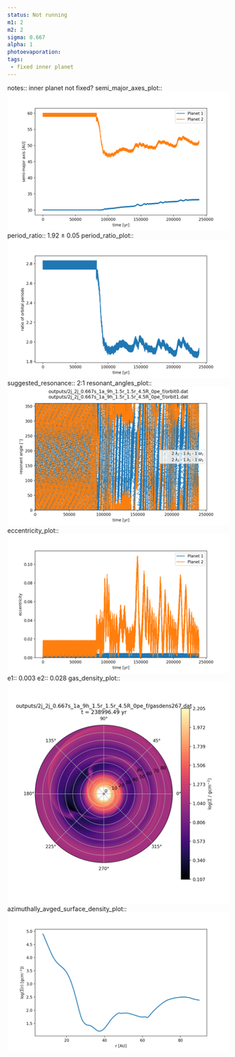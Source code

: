 ```yaml
---
status: Not running
m1: 2
m2: 2
sigma: 0.667
alpha: 1
photoevaporation: 
tags:
 - fixed inner planet
---
```


notes:: inner planet not fixed?
semi_major_axes_plot:: ![semi_major_axes_2j_2j_0.667s_1a_9h_1.5r_1.5r_4.5R_0pe_f.png](plots/semi_major_axes/semi_major_axes_2j_2j_0.667s_1a_9h_1.5r_1.5r_4.5R_0pe_f.png)
period_ratio:: 1.92 ± 0.05
period_ratio_plot:: ![period_ratio_2j_2j_0.667s_1a_9h_1.5r_1.5r_4.5R_0pe_f.png](plots/period_ratio/period_ratio_2j_2j_0.667s_1a_9h_1.5r_1.5r_4.5R_0pe_f.png)
suggested_resonance:: 2:1
resonant_angles_plot:: ![resonant_angles_2j_2j_0.667s_1a_9h_1.5r_1.5r_4.5R_0pe_f.png](plots/resonant_angles/resonant_angles_2j_2j_0.667s_1a_9h_1.5r_1.5r_4.5R_0pe_f.png)
eccentricity_plot:: ![eccentricity_2j_2j_0.667s_1a_9h_1.5r_1.5r_4.5R_0pe_f.png](plots/eccentricity/eccentricity_2j_2j_0.667s_1a_9h_1.5r_1.5r_4.5R_0pe_f.png)
e1:: 0.003
e2:: 0.028
gas_density_plot:: ![gas_density_2j_2j_0.667s_1a_9h_1.5r_1.5r_4.5R_0pe_f.png](plots/gas_density/gas_density_2j_2j_0.667s_1a_9h_1.5r_1.5r_4.5R_0pe_f.png)
azimuthally_avged_surface_density_plot:: ![azimuthally_avged_surface_density_2j_2j_0.667s_1a_9h_1.5r_1.5r_4.5R_0pe_f.png](plots/azimuthally_avged_surface_density/azimuthally_avged_surface_density_2j_2j_0.667s_1a_9h_1.5r_1.5r_4.5R_0pe_f.png)
